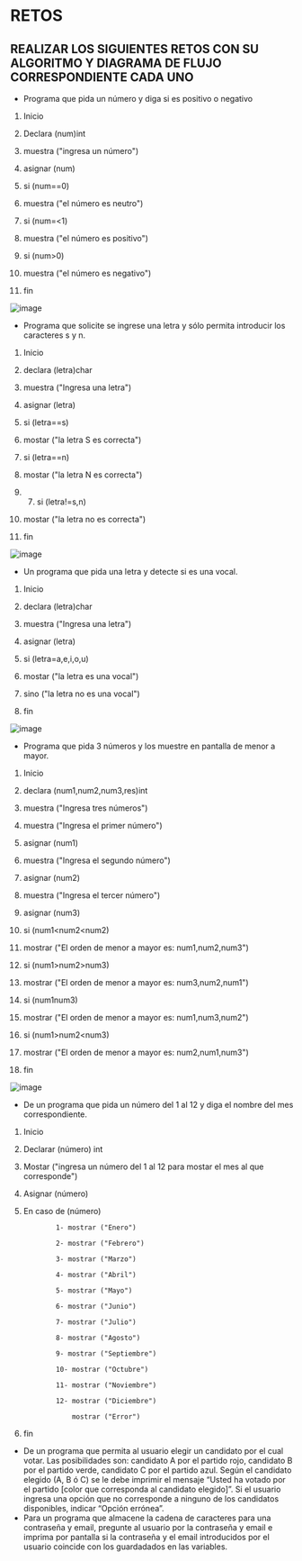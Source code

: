 # RETOS
## REALIZAR LOS SIGUIENTES RETOS CON SU ALGORITMO Y DIAGRAMA DE FLUJO CORRESPONDIENTE CADA UNO 

* Programa que pida un número y diga si es positivo o negativo

1. Inicio

2. Declara (num)int

3. muestra ("ingresa un número")

4. asignar (num)

5. si (num==0)

6. muestra ("el número es neutro")

7. si (num=<1)

8. muestra ("el número es positivo")

9. si (num>0)

10. muestra ("el número es negativo")

11. fin 

![image](https://user-images.githubusercontent.com/103066249/164295666-41829624-20d6-49b9-83c3-128563784add.png)


* Programa que solicite se ingrese una letra y sólo permita introducir los caracteres s y n.

1. Inicio

2. declara (letra)char

3. muestra ("Ingresa una letra")

4. asignar (letra)

5. si (letra==s)

6. mostar ("la letra S es correcta")

7. si (letra==n)

8. mostar ("la letra N es correcta") 

9. 7. si (letra!=s,n)

10. mostar ("la letra no es correcta")  

11. fin

![image](https://user-images.githubusercontent.com/103066249/164296725-e3099603-85d2-4eff-a071-e277f64ef777.png)



* Un programa que pida una letra y detecte si es una vocal. 


1. Inicio

2. declara (letra)char

3. muestra ("Ingresa una letra")

4. asignar (letra)

5. si (letra=a,e,i,o,u)

6. mostar ("la letra es una vocal")

8. sino ("la letra no es una vocal") 

9. fin

![image](https://user-images.githubusercontent.com/103066249/164298736-9fc90ad6-e657-4f60-98cc-1ed41f9e61dc.png)



* Programa que pida 3 números y los muestre en pantalla de menor a mayor. 


1. Inicio

2. declara (num1,num2,num3,res)int

3. muestra ("Ingresa tres números")

4. muestra ("Ingresa el primer número")

5. asignar (num1)

6. muestra ("Ingresa el segundo número")

7. asignar (num2) 

8. muestra ("Ingresa el tercer número")

9. asignar (num3)

10. si (num1<num2<num2)

11. mostrar ("El orden de menor a mayor es: num1,num2,num3")

12. si (num1>num2>num3)

13. mostrar ("El orden de menor a mayor es: num3,num2,num1")

14. si (num1<num2>num3)

15. mostrar ("El orden de menor a mayor es: num1,num3,num2")
  
16. si (num1>num2<num3)
                     
17. mostrar  ("El orden de menor a mayor es: num2,num1,num3")                       
  
16. fin 
                        
![image](https://user-images.githubusercontent.com/103066249/164302718-a23dcd40-9154-4cab-9152-65cece0eff07.png)

                        


* De un programa que pida un número del 1 al 12 y diga el nombre del mes correspondiente.

1. Inicio
                        
2. Declarar (número) int 
                        
3. Mostar ("ingresa un número del 1 al 12 para mostar el mes al que corresponde")
                        
4. Asignar (número)
                        
5. En caso de (número)  
              
               1- mostrar ("Enero")  
  
               2- mostrar ("Febrero")
  
               3- mostrar ("Marzo")
                        
               4- mostrar ("Abril") 
                        
               5- mostrar ("Mayo")
                        
               6- mostrar ("Junio")
                        
               7- mostrar ("Julio")
                        
               8- mostrar ("Agosto")
                        
               9- mostrar ("Septiembre")
                        
               10- mostrar ("Octubre")
                        
               11- mostrar ("Noviembre")
                        
               12- mostrar ("Diciembre")
                        
                   mostrar ("Error")
                        
 6. fin                       
                        
  
* De un programa que permita al usuario elegir un candidato por el cual votar. Las posibilidades son: candidato A por el partido rojo, candidato B por el partido verde, candidato C por el partido azul. Según el candidato elegido (A, B ó C) se le debe imprimir el mensaje “Usted ha votado por el partido [color que corresponda al candidato elegido]”. Si el usuario ingresa una opción que no corresponde a ninguno de los candidatos disponibles, indicar “Opción errónea”.
* Para un programa que almacene la cadena de caracteres para una contraseña y email, pregunte al usuario por la contraseña y email e imprima por pantalla si la contraseña y el email introducidos por el usuario coincide con los guardadados en las variables.
